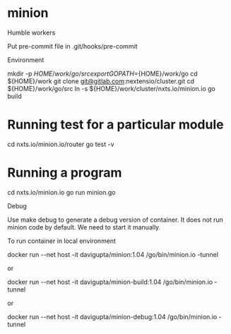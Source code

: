 # minion
Humble workers

Put pre-commit file in .git/hooks/pre-commit

Environment

mkdir -p ${HOME}/work/go/src
export GOPATH=${HOME}/work/go
cd ${HOME}/work
git clone git@gitlab.com:nextensio/cluster.git
cd ${HOME}/work/go/src
ln -s ${HOME}/work/cluster/nxts.io/minion.io
go build

# Running test for a particular module
cd nxts.io/minion.io/router
go test -v

# Running a program
cd nxts.io/minion.io
go run minion.go

Debug

Use make debug to generate a debug version of container. It does not run
minion code by default. We need to start it manually.

To run container in local environment

docker run --net host -it davigupta/minion:1.04 /go/bin/minion.io -tunnel

or

docker run --net host -it davigupta/minion-build:1.04 /go/bin/minion.io -tunnel

or

docker run --net host -it davigupta/minion-debug:1.04 /go/bin/minion.io -tunnel
